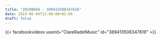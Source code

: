 ```yaml
---
title: "20190604 - 389413508347616"
date: 2019-06-04T12:00:00+02:00
draft: false
---
```


{{< facebookvideov userid="ClareRadelMusic" id="389413508347616" >}}